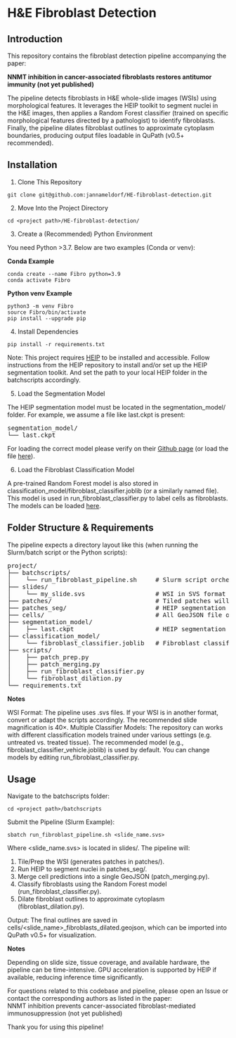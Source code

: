 # H&E Fibroblast Detection

## Introduction

This repository contains the fibroblast detection pipeline accompanying the paper:

**NNMT inhibition in cancer-associated fibroblasts restores antitumor immunity (not yet published)**

The pipeline detects fibroblasts in H&E whole-slide images (WSIs) using morphological features. It leverages the HEIP toolkit to segment nuclei in the H&E images, then applies a Random Forest classifier (trained on specific morphological features directed by a pathologist) to identify fibroblasts. Finally, the pipeline dilates fibroblast outlines to approximate cytoplasm boundaries, producing output files loadable in QuPath (v0.5+ recommended).
## Installation
1) Clone This Repository

```
git clone git@github.com:jannameldorf/HE-fibroblast-detection.git
```

2) Move Into the Project Directory

```
cd <project path>/HE-fibroblast-detection/
```

3) Create a (Recommended) Python Environment

You need Python >3.7. Below are two examples (Conda or venv):

**Conda Example**

```
conda create --name Fibro python=3.9
conda activate Fibro
```

**Python venv Example**

```
python3 -m venv Fibro
source Fibro/bin/activate
pip install --upgrade pip
```

4) Install Dependencies

```
pip install -r requirements.txt
```

Note: This project requires [HEIP](https://github.com/ValeAri/HEIP) to be installed and accessible. Follow instructions from the HEIP repository to install and/or set up the HEIP segmentation toolkit. And set the path to your local HEIP folder in the batchscripts accordingly.


5) Load the Segmentation Model

The HEIP segmentation model must be located in the segmentation_model/ folder. For example, we assume a file like last.ckpt is present:

<pre>
segmentation_model/
└── last.ckpt
</pre>

For loading the correct model please verify on their [Github page](https://github.com/ValeAri/HEIP) (or load the file [here](https://www.dropbox.com/scl/fi/jd3td009blmjv0lla0u80/last.ckpt?rlkey=jszlw4gqrklv85uq4r0lw5cuh&dl=0)).

6) Load the Fibroblast Classification Model

A pre-trained Random Forest model is also stored in classification_model/fibroblast_classifier.joblib (or a similarly named file). This model is used in run_fibroblast_classifier.py to label cells as fibroblasts. The models can be loaded [here](https://uchicago.box.com/s/4jfd7zaezh55z3khv6ftwmhxrjefc6rz).

## Folder Structure & Requirements

The pipeline expects a directory layout like this (when running the Slurm/batch script or the Python scripts):


<pre>
project/
├── batchscripts/
│    └── run_fibroblast_pipeline.sh     # Slurm script orchestrating the pipeline
├── slides/
│    └── my_slide.svs                   # WSI in SVS format
├── patches/                            # Tiled patches will be created here by patch_prep.py
├── patches_seg/                        # HEIP segmentation outputs
├── cells/                              # All GeoJSON file outputs for QuPath
├── segmentation_model/
│    ├── last.ckpt                      # HEIP segmentation checkpoint
├── classification_model/
│    └── fibroblast_classifier.joblib   # Fibroblast classification model (or similar)
├── scripts/
│    ├── patch_prep.py
│    ├── patch_merging.py
│    ├── run_fibroblast_classifier.py
│    └── fibroblast_dilation.py
└── requirements.txt
</pre>

**Notes**

WSI Format: The pipeline uses .svs files. If your WSI is in another format, convert or adapt the scripts accordingly. The recommended slide magnification is 40×.
Multiple Classifier Models: The repository can works with different classification models trained under various settings (e.g. untreated vs. treated tissue). The recommended model (e.g., fibroblast_classifier_vehicle.joblib) is used by default. You can change models by editing run_fibroblast_classifier.py.

## Usage

Navigate to the batchscripts folder:

```
cd <project path>/batchscripts
```

Submit the Pipeline (Slurm Example):

```
sbatch run_fibroblast_pipeline.sh <slide_name.svs>
```

Where <slide_name.svs> is located in slides/. The pipeline will:
1. Tile/Prep the WSI (generates patches in patches/).
2. Run HEIP to segment nuclei in patches_seg/.
3. Merge cell predictions into a single GeoJSON (patch_merging.py).
4. Classify fibroblasts using the Random Forest model (run_fibroblast_classifier.py).
5. Dilate fibroblast outlines to approximate cytoplasm (fibroblast_dilation.py).

Output:
The final outlines are saved in cells/<slide_name>_fibroblasts_dilated.geojson, which can be imported into QuPath v0.5+ for visualization.

**Notes**

Depending on slide size, tissue coverage, and available hardware, the pipeline can be time-intensive. GPU acceleration is supported by HEIP if available, reducing inference time significantly.

For questions related to this codebase and pipeline, please open an Issue or contact the corresponding authors as listed in the paper:\
NNMT inhibition prevents cancer-associated fibroblast-mediated immunosuppression (not yet published)

Thank you for using this pipeline!
